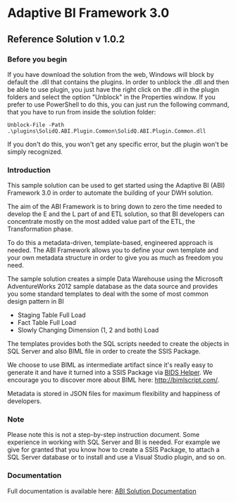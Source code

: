 # Adaptive BI Framework 3.0
## Reference Solution v 1.0.2

### Before you begin
If you have download the solution from the web, Windows will block by default the .dll that contains the plugins. In order to unblock the .dll and then be able to use plugin, you just have the right click on the .dll in the plugin folders and select the option "Unblock" in the Properties window.
If you prefer to use PowerShell to do this, you can just run the following command, that you have to run from inside the solution folder:

    Unblock-File -Path .\plugins\SolidQ.ABI.Plugin.Common\SolidQ.ABI.Plugin.Common.dll

If you don't do this, you won't get any specific error, but the plugin won't be simply recognized.

### Introduction
This sample solution can be used to get started using the Adaptive BI (ABI) Framework 3.0 in order to automate the building of your DWH solution.

The aim of the ABI Framework is to bring down to zero the time needed to develop the E and the L part of and ETL solution, so that BI developers can concentrate mostly on the most added value part of the ETL, the Transformation phase.

To do this a metadata-driven, template-based, engineered approach is needed. The ABI Framework allows you to define your own template and your own metadata structure in order to give you as much as freedom you need.

The sample solution creates a simple Data Warehouse using the Microsoft AdventureWorks 2012 sample database as the data source and provides you some standard templates to deal with the some of most common design pattern in BI

- Staging Table Full Load
- Fact Table Full Load
- Slowly Changing Dimension (1, 2 and both) Load

The templates provides both the SQL scripts needed to create the objects in SQL Server and also BIML file in order to create the SSIS Package.

We choose to use BIML as intermediate artifact since it's really easy to generate it and have it turned into a SSIS Package via [BIDS Helper](https://bidshelper.codeplex.com/). We encourage you to discover more about BIML here: http://bimlscript.com/.

Metadata is stored in JSON files for maximum flexibility and happiness of developers.

### Note
Please note this is not a step-by-step instruction document. Some experience in working with SQL Server and BI is needed. For example we give for granted that you know how to create a SSIS Package, to attach a SQL Server database or to install and use a Visual Studio plugin, and so on.

### Documentation
Full documentation is available here: [ABI Solution Documentation](http://abi-solution.readthedocs.io/en/master/)
